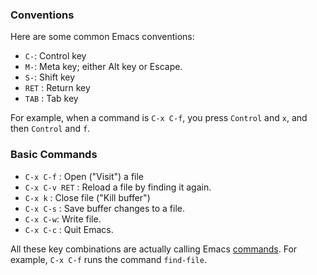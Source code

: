 ### Conventions
Here are some common Emacs conventions:

- `C-`: Control key
- `M-`: Meta key; either Alt key or Escape.
- `S-`: Shift key
- `RET` : Return key
- `TAB` : Tab key

For example, when a command is `C-x C-f`, you press `Control` and `x`, and then `Control` and `f`.

### Basic Commands

- `C-x C-f` : Open ("Visit") a file
- `C-x C-v RET` : Reload a file by finding it again.
- `C-x k` : Close file ("Kill buffer")
- `C-x C-s` : Save buffer changes to a file.
- `C-x C-w`: Write file.
- `C-x C-c` : Quit Emacs.

All these key combinations are actually calling Emacs [commands](commands.md).  For example, `C-x C-f` runs the command `find-file`.
